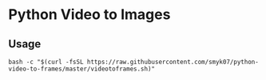 # Python Video to Images

## Usage 

```
bash -c "$(curl -fsSL https://raw.githubusercontent.com/smyk07/python-video-to-frames/master/videotoframes.sh)"
```
